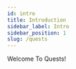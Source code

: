 ```yaml
---
id: intro
title: Introduction
sidebar_label: Intro
sidebar_position: 1
slug: /quests
---
```


Welcome To Quests!